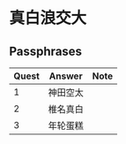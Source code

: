 #	真白浪交大

##	Passphrases

|Quest|Answer|Note|
|-----|------|----|
| 1 | 神田空太 | |
| 2 | 椎名真白 | |
| 3 | 年轮蛋糕 | |
